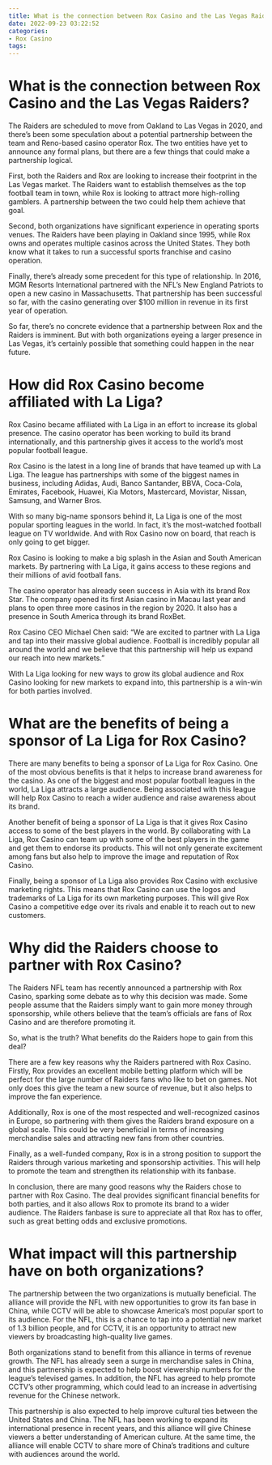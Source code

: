 ```yaml
---
title: What is the connection between Rox Casino and the Las Vegas Raiders
date: 2022-09-23 03:22:52
categories:
- Rox Casino
tags:
---
```



#  What is the connection between Rox Casino and the Las Vegas Raiders?

The Raiders are scheduled to move from Oakland to Las Vegas in 2020, and there’s been some speculation about a potential partnership between the team and Reno-based casino operator Rox. The two entities have yet to announce any formal plans, but there are a few things that could make a partnership logical.

First, both the Raiders and Rox are looking to increase their footprint in the Las Vegas market. The Raiders want to establish themselves as the top football team in town, while Rox is looking to attract more high-rolling gamblers. A partnership between the two could help them achieve that goal.

Second, both organizations have significant experience in operating sports venues. The Raiders have been playing in Oakland since 1995, while Rox owns and operates multiple casinos across the United States. They both know what it takes to run a successful sports franchise and casino operation.

Finally, there’s already some precedent for this type of relationship. In 2016, MGM Resorts International partnered with the NFL’s New England Patriots to open a new casino in Massachusetts. That partnership has been successful so far, with the casino generating over $100 million in revenue in its first year of operation.

So far, there’s no concrete evidence that a partnership between Rox and the Raiders is imminent. But with both organizations eyeing a larger presence in Las Vegas, it’s certainly possible that something could happen in the near future.

#  How did Rox Casino become affiliated with La Liga?

Rox Casino became affiliated with La Liga in an effort to increase its global presence. The casino operator has been working to build its brand internationally, and this partnership gives it access to the world’s most popular football league.

Rox Casino is the latest in a long line of brands that have teamed up with La Liga. The league has partnerships with some of the biggest names in business, including Adidas, Audi, Banco Santander, BBVA, Coca-Cola, Emirates, Facebook, Huawei, Kia Motors, Mastercard, Movistar, Nissan, Samsung, and Warner Bros.

With so many big-name sponsors behind it, La Liga is one of the most popular sporting leagues in the world. In fact, it’s the most-watched football league on TV worldwide. And with Rox Casino now on board, that reach is only going to get bigger.

Rox Casino is looking to make a big splash in the Asian and South American markets. By partnering with La Liga, it gains access to these regions and their millions of avid football fans.

The casino operator has already seen success in Asia with its brand Rox Star. The company opened its first Asian casino in Macau last year and plans to open three more casinos in the region by 2020. It also has a presence in South America through its brand RoxBet.

Rox Casino CEO Michael Chen said: “We are excited to partner with La Liga and tap into their massive global audience. Football is incredibly popular all around the world and we believe that this partnership will help us expand our reach into new markets.”

With La Liga looking for new ways to grow its global audience and Rox Casino looking for new markets to expand into, this partnership is a win-win for both parties involved.

#  What are the benefits of being a sponsor of La Liga for Rox Casino?

There are many benefits to being a sponsor of La Liga for Rox Casino. One of the most obvious benefits is that it helps to increase brand awareness for the casino. As one of the biggest and most popular football leagues in the world, La Liga attracts a large audience. Being associated with this league will help Rox Casino to reach a wider audience and raise awareness about its brand.

Another benefit of being a sponsor of La Liga is that it gives Rox Casino access to some of the best players in the world. By collaborating with La Liga, Rox Casino can team up with some of the best players in the game and get them to endorse its products. This will not only generate excitement among fans but also help to improve the image and reputation of Rox Casino.

Finally, being a sponsor of La Liga also provides Rox Casino with exclusive marketing rights. This means that Rox Casino can use the logos and trademarks of La Liga for its own marketing purposes. This will give Rox Casino a competitive edge over its rivals and enable it to reach out to new customers.

#  Why did the Raiders choose to partner with Rox Casino?

The Raiders NFL team has recently announced a partnership with Rox Casino, sparking some debate as to why this decision was made. Some people assume that the Raiders simply want to gain more money through sponsorship, while others believe that the team’s officials are fans of Rox Casino and are therefore promoting it.

So, what is the truth? What benefits do the Raiders hope to gain from this deal?

There are a few key reasons why the Raiders partnered with Rox Casino. Firstly, Rox provides an excellent mobile betting platform which will be perfect for the large number of Raiders fans who like to bet on games. Not only does this give the team a new source of revenue, but it also helps to improve the fan experience.

Additionally, Rox is one of the most respected and well-recognized casinos in Europe, so partnering with them gives the Raiders brand exposure on a global scale. This could be very beneficial in terms of increasing merchandise sales and attracting new fans from other countries.

Finally, as a well-funded company, Rox is in a strong position to support the Raiders through various marketing and sponsorship activities. This will help to promote the team and strengthen its relationship with its fanbase.

In conclusion, there are many good reasons why the Raiders chose to partner with Rox Casino. The deal provides significant financial benefits for both parties, and it also allows Rox to promote its brand to a wider audience. The Raiders fanbase is sure to appreciate all that Rox has to offer, such as great betting odds and exclusive promotions.

#  What impact will this partnership have on both organizations?

The partnership between the two organizations is mutually beneficial. The alliance will provide the NFL with new opportunities to grow its fan base in China, while CCTV will be able to showcase America’s most popular sport to its audience. For the NFL, this is a chance to tap into a potential new market of 1.3 billion people, and for CCTV, it is an opportunity to attract new viewers by broadcasting high-quality live games.

Both organizations stand to benefit from this alliance in terms of revenue growth. The NFL has already seen a surge in merchandise sales in China, and this partnership is expected to help boost viewership numbers for the league’s televised games. In addition, the NFL has agreed to help promote CCTV’s other programming, which could lead to an increase in advertising revenue for the Chinese network.

This partnership is also expected to help improve cultural ties between the United States and China. The NFL has been working to expand its international presence in recent years, and this alliance will give Chinese viewers a better understanding of American culture. At the same time, the alliance will enable CCTV to share more of China’s traditions and culture with audiences around the world.